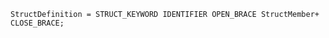 <!-- This file is generated automatically by infrastructure scripts. Please don't edit by hand. -->

```{ .ebnf .slang-ebnf #StructDefinition }
StructDefinition = STRUCT_KEYWORD IDENTIFIER OPEN_BRACE StructMember+ CLOSE_BRACE;
```
